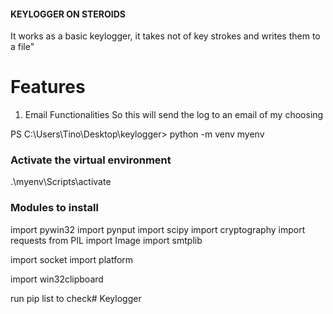 #### KEYLOGGER ON STEROIDS
It works as a basic keylogger, it takes not of key strokes and writes them to a file"

# Features
1) Email Functionalities
So this will send the log to an email of my choosing 


PS C:\Users\Tino\Desktop\keylogger> python -m venv myenv

### Activate the virtual environment
.\myenv\Scripts\activate

### Modules to install
import pywin32
import pynput
import scipy
import cryptography
import requests
from PIL import Image
import smtplib

import socket
import platform

import win32clipboard

run pip list to check#   K e y l o g g e r  
 